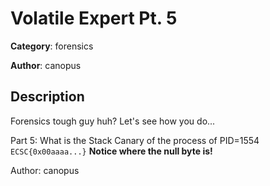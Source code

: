 # Volatile Expert Pt. 5


**Category**: forensics

**Author**: canopus

## Description

Forensics tough guy huh? Let's see how you do...

Part 5: What is the Stack Canary of the process of PID=1554 `ECSC{0x00aaaa...}`
__Notice where the null byte is!__


Author: canopus

